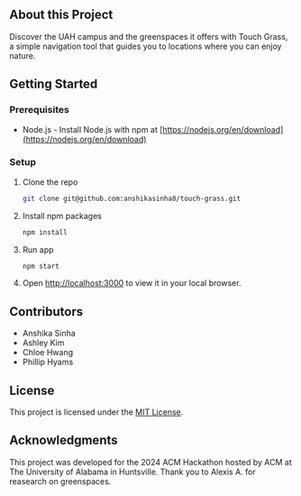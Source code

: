 ## About this Project
Discover the UAH campus and the greenspaces it offers with Touch Grass, a simple navigation tool 
that guides you to locations where you can enjoy nature.

## Getting Started
### Prerequisites

* Node.js - Install Node.js with npm at [https://nodejs.org/en/download](https://nodejs.org/en/download)

### Setup
1. Clone the repo
    ```sh
   git clone git@github.com:anshikasinha8/touch-grass.git
   ```
2. Install npm packages
   ```sh
   npm install
   ```
3. Run app
    ```sh
    npm start
    ```
4. Open [http://localhost:3000](http://localhost:3000) to view it in your local browser.

<!-- CONTRIBUTORS -->
## Contributors
* Anshika Sinha
* Ashley Kim
* Chloe Hwang
* Phillip Hyams

<!-- LICENSE -->
## License

This project is licensed under the [MIT License](https://github.com/anshikasinha8/touch-grass/blob/master/LICENSE).

<!-- ACKNOWLEDGMENTS -->
## Acknowledgments

This project was developed for the 2024 ACM Hackathon hosted by ACM at The University of Alabama in Huntsville. Thank you to Alexis A. for reasearch on greenspaces.